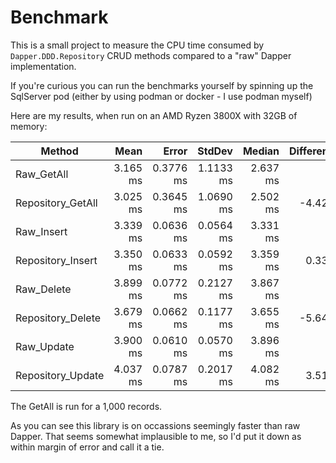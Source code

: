 # Benchmark
This is a small project to measure the CPU time consumed by `Dapper.DDD.Repository` CRUD methods compared to a "raw" Dapper implementation.

If you're curious you can run the benchmarks yourself by spinning up the SqlServer pod (either by using podman or docker - I use podman myself)

Here are my results, when run on an AMD Ryzen 3800X with 32GB of memory:

|            Method |     Mean |     Error |    StdDev |   Median | Difference |
|------------------ |---------:|----------:|----------:|---------:|-----------:|
|        Raw_GetAll | 3.165 ms | 0.3776 ms | 1.1133 ms | 2.637 ms |            |
| Repository_GetAll | 3.025 ms | 0.3645 ms | 1.0690 ms | 2.502 ms |    -4.42 % |
|        Raw_Insert | 3.339 ms | 0.0636 ms | 0.0564 ms | 3.331 ms |            |
| Repository_Insert | 3.350 ms | 0.0633 ms | 0.0592 ms | 3.359 ms |     0.33 % |
|        Raw_Delete | 3.899 ms | 0.0772 ms | 0.2127 ms | 3.867 ms |            |
| Repository_Delete | 3.679 ms | 0.0662 ms | 0.1177 ms | 3.655 ms |    -5.64 % |
|        Raw_Update | 3.900 ms | 0.0610 ms | 0.0570 ms | 3.896 ms |            |
| Repository_Update | 4.037 ms | 0.0787 ms | 0.2017 ms | 4.082 ms |     3.51 % |

The GetAll is run for a 1,000 records.

As you can see this library is on occassions seemingly faster than raw Dapper. That seems somewhat implausible to me, so I'd put it down as within margin of error and call it a tie.